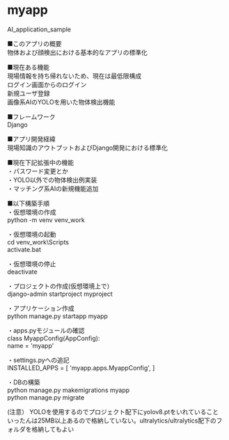# myapp
AI_application_sample

■このアプリの概要<br>
物体および顔検出における基本的なアプリの標準化  

■現在ある機能  
現場情報を持ち帰れないため、現在は最低限構成  
ログイン画面からのログイン  
新規ユーザ登録  
画像系AIのYOLOを用いた物体検出機能  

■フレームワーク  
Django  

■アプリ開発経緯  
現場知識のアウトプットおよびDjango開発における標準化  

■現在下記拡張中の機能  
・パスワード変更とか  
・YOLO以外での物体検出例実装  
・マッチング系AIの新規機能追加  

■以下構築手順  
・仮想環境の作成  
python -m venv venv_work  

・仮想環境の起動  
cd venv_work\Scripts  
activate.bat  

・仮想環境の停止  
deactivate  

・プロジェクトの作成(仮想環境上で）  
django-admin startproject myproject  

・アプリケーション作成  
python manage.py startapp myapp  

・apps.pyモジュールの確認  
class MyappConfig(AppConfig):  
    name = 'myapp'  

・settings.pyへの追記  
INSTALLED_APPS = [
    'myapp.apps.MyappConfig',
]

・DBの構築  
python manage.py makemigrations myapp  
python manage.py migrate  

(注意）
YOLOを使用するのでプロジェクト配下にyolov8.ptをいれていること  
いったんは25MB以上あるので格納していない。ultralytics/ultralytics配下のフォルダを格納してもよい
